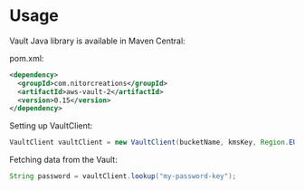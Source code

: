 # Usage

Vault Java library is available in Maven Central:

pom.xml:

```xml
<dependency>
  <groupId>com.nitorcreations</groupId>
  <artifactId>aws-vault-2</artifactId>
  <version>0.15</version>
</dependency>
```

Setting up VaultClient:

```java
VaultClient vaultClient = new VaultClient(bucketName, kmsKey, Region.EU_WEST_1);
```

Fetching data from the Vault:

```java
String password = vaultClient.lookup("my-password-key");
```
